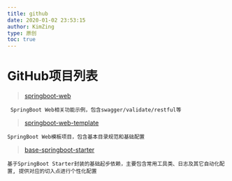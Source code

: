```yaml
---
title: github
date: 2020-01-02 23:53:15
author: KimZing
type: 原创
toc: true
---
```


# GitHub项目列表

> [springboot-web](https://github.com/KimZing/springboot-web)

     SpringBoot Web相关功能示例，包含swagger/validate/restful等

> [springboot-web-template](https://github.com/KimZing/springboot-web-template) 

    SpringBoot Web模板项目，包含基本目录规范和基础配置

> [base-springboot-starter](https://github.com/KimZing/springboot-starter/tree/master/base-springboot-starter)

    基于SpringBoot Starter封装的基础起步依赖，主要包含常用工具类、日志及其它自动化配置, 提供对应的切入点进行个性化配置